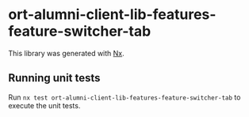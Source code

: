 # ort-alumni-client-lib-features-feature-switcher-tab

This library was generated with [Nx](https://nx.dev).

## Running unit tests

Run `nx test ort-alumni-client-lib-features-feature-switcher-tab` to execute the unit tests.
